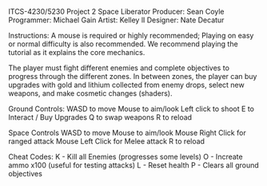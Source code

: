 ITCS-4230/5230 Project 2 Space Liberator
Producer: Sean Coyle
Programmer: Michael Gain
Artist: Kelley lI
Designer: Nate Decatur

Instructions:
A mouse is required or highly recommended; Playing on easy or normal difficulty is also recommended. 
We recommend playing the tutorial as it explains the core mechanics. 

The player must fight different enemies and complete objectives to progress through the different zones. In between zones, the player can buy upgrades with gold and lithium collected from enemy drops, select new weapons, and make cosmetic changes (shaders). 

Ground Controls:
WASD to move
Mouse to aim/look
Left click to shoot
E to Interact / Buy Upgrades
Q to swap weapons
R to reload

Space Controls
WASD to move
Mouse to aim/look
Mouse Right Click for ranged attack
Mouse Left Click for Melee attack
R to reload


Cheat Codes:
K - Kill all Enemies (progresses some levels)
O - Increate ammo x100 (useful for testing attacks)
L - Reset health
P - Clears all ground objectives

